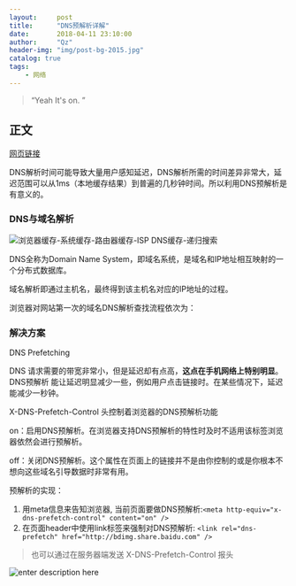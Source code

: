 ```yaml
---
layout:     post
title:      "DNS预解析详解"
date:       2018-04-11 23:10:00
author:     "Qz"
header-img: "img/post-bg-2015.jpg"
catalog: true
tags:
    - 网络
---
```


> “Yeah It's on. ”


## 正文
[网页链接](https://www.xuanfengge.com/dns-prefetching-analysis.html)

DNS解析时间可能导致大量用户感知延迟，DNS解析所需的时间差异非常大，延迟范围可以从1ms（本地缓存结果）到普遍的几秒钟时间。所以利用DNS预解析是有意义的。


### DNS与域名解析

![浏览器缓存-系统缓存-路由器缓存-ISP DNS缓存-递归搜索][1]


DNS全称为Domain Name System，即域名系统，是域名和IP地址相互映射的一个分布式数据库。

域名解析即通过主机名，最终得到该主机名对应的IP地址的过程。

浏览器对网站第一次的域名DNS解析查找流程依次为：




### 解决方案

DNS Prefetching

DNS 请求需要的带宽非常小，但是延迟却有点高，**这点在手机网络上特别明显**。DNS预解析 能让延迟明显减少一些，例如用户点击链接时。在某些情况下，延迟能减少一秒钟。

X-DNS-Prefetch-Control 头控制着浏览器的DNS预解析功能

on：启用DNS预解析。在浏览器支持DNS预解析的特性时及时不适用该标签浏览器依然会进行预解析。

off：关闭DNS预解析。这个属性在页面上的链接并不是由你控制的或是你根本不想向这些域名引导数据时非常有用。


预解析的实现：

1. 用meta信息来告知浏览器, 当前页面要做DNS预解析:`<meta http-equiv="x-dns-prefetch-control" content="on" />`
2. 在页面header中使用link标签来强制对DNS预解析: `<link rel="dns-prefetch" href="http://bdimg.share.baidu.com" />`



>也可以通过在服务器端发送 X-DNS-Prefetch-Control 报头

![enter description here][2]


[1]: http://cdn.xuanfengge.com/wp-content/uploads/2017/05/sdfgbf.jpg
[2]: http://cdn.xuanfengge.com/wp-content/uploads/2017/05/sdfdsf.png